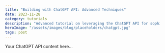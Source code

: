 ```yaml
---
title: "Building with ChatGPT API: Advanced Techniques"
date: 2023-11-28
category: tutorials
description: "Advanced tutorial on leveraging the ChatGPT API for sophisticated applications. Includes real-world examples and performance optimization tips."
heroImage: "/assets/images/blog/placeholders/chatgpt.jpg"
tags: post
---
```


Your ChatGPT API content here...
